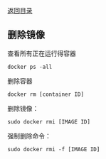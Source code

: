 [返回目录](/README.md)

## 删除镜像

查看所有正在运行得容器

```
docker ps -all
```

删除容器

```
docker rm [container ID]
```

删除镜像：

```
sudo docker rmi [IMAGE ID]
```

强制删除命令：

```
sudo docker rmi -f [IMAGE ID]
```



